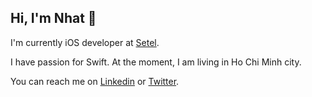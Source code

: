 ## Hi, I'm Nhat 👋 
I'm currently iOS developer at [Setel](https://www.setel.com). 

I have passion for Swift. At the moment, I am living in Ho Chi Minh city.

You can reach me on [Linkedin](https://www.linkedin.com/in/nhat-le-032497a3/) or [Twitter](https://twitter.com/nhatjle6).
